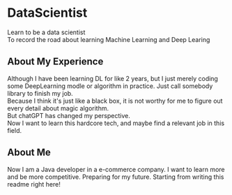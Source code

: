 # DataScientist
Learn to be a data scientist<br/>
To record the road about learning Machine Learning and Deep Learing<br/>
## About My Experience
Although I have been learning DL for like 2 years, but I just merely coding some DeepLearning modle or algorithm in practice. Just call somebody library to finish my job. <br/>
Because I think it's just like a black box, it is not worthy for me to figure out every detail about magic algorithm.<br/>
But chatGPT has changed my perspective. <br/> 
Now I want to learn this hardcore tech, and maybe find a relevant job in this field.<br/>
## About Me
Now I am a Java developer in a e-commerce company. I want to learn more and be more competitive. Preparing for my future. Starting from writing this readme right here!<br/>
